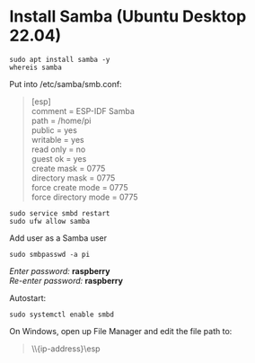 # Install Samba (Ubuntu Desktop 22.04)
~~~
sudo apt install samba -y
whereis samba
~~~
Put into /etc/samba/smb.conf:  
> [esp]  
>    comment = ESP-IDF Samba  
>    path = /home/pi  
>    public = yes  
>    writable = yes  
>    read only = no  
>    guest ok = yes  
>    create mask = 0775  
>    directory mask = 0775  
>    force create mode = 0775  
>    force directory mode = 0775  
  
~~~
sudo service smbd restart
sudo ufw allow samba
~~~
Add user as a Samba user
~~~
sudo smbpasswd -a pi
~~~
*Enter password:* **raspberry**  
*Re-enter password:* **raspberry**  
  
Autostart:  
~~~
sudo systemctl enable smbd
~~~

On Windows, open up File Manager and edit the file path to:  
> \\\\{ip-address}\esp
